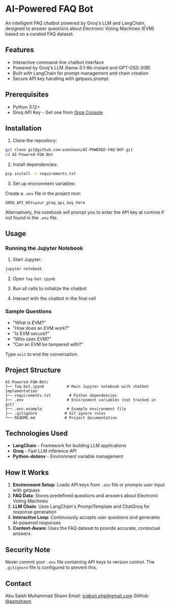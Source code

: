 # AI-Powered FAQ Bot

An intelligent FAQ chatbot powered by Groq's LLM and LangChain, designed to answer questions about Electronic Voting Machines (EVM) based on a curated FAQ dataset.

## Features

- Interactive command-line chatbot interface
- Powered by Groq's LLM (llama-3.1-8b-instant and GPT-OSS-20B)
- Built with LangChain for prompt management and chain creation
- Secure API key handling with getpass prompt

## Prerequisites

- Python 3.12+
- Groq API Key - Get one from [Groq Console](https://console.groq.com)

## Installation

1. Clone the repository:

```bash
git clone git@github.com:asmshaon/AI-POWERED-FAQ-BOT.git
cd AI-Powered-FQA-Bot
```

2. Install dependencies:

```bash
pip install -r requirements.txt
```

3. Set up environment variables:

Create a `.env` file in the project root:

```env
GROQ_API_KEY=your_groq_api_key_here
```

Alternatively, the notebook will prompt you to enter the API key at runtime if not found in the `.env` file.

## Usage

### Running the Jupyter Notebook

1. Start Jupyter:

```bash
jupyter notebook
```

2. Open `faq-bot.ipynb`

3. Run all cells to initialize the chatbot

4. Interact with the chatbot in the final cell

### Sample Questions

- "What is EVM?"
- "How does an EVM work?"
- "Is EVM secure?"
- "Who uses EVM?"
- "Can an EVM be tampered with?"

Type `exit` to end the conversation.

## Project Structure

```
AI-Powered-FQA-Bot/
├── faq-bot.ipynb          # Main Jupyter notebook with chatbot implementation
├── requirements.txt        # Python dependencies
├── .env                   # Environment variables (not tracked in git)
├── .env.example           # Example environment file
├── .gitignore            # Git ignore rules
└── README.md             # Project documentation
```

## Technologies Used

- **LangChain** - Framework for building LLM applications
- **Groq** - Fast LLM inference API
- **Python-dotenv** - Environment variable management

## How It Works

1. **Environment Setup**: Loads API keys from `.env` file or prompts user input with getpass
2. **FAQ Data**: Stores predefined questions and answers about Electronic Voting Machines
3. **LLM Chain**: Uses LangChain's PromptTemplate and ChatGroq for response generation
4. **Interactive Loop**: Continuously accepts user questions and generates AI-powered responses
5. **Context-Aware**: Uses the FAQ dataset to provide accurate, contextual answers

## Security Note

Never commit your `.env` file containing API keys to version control. The `.gitignore` file is configured to prevent this.

## Contact

Abu Saleh Muhammad Shaon
Email: srabon.php@gmail.com
GitHub: [@asmshaon](https://github.com/asmshaon)
